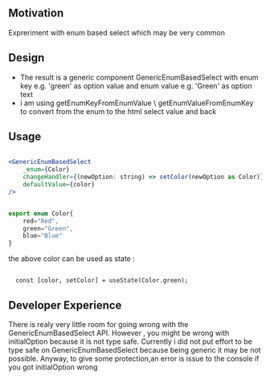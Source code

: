 <h2>Motivation</h2>
Expreriment with enum based select which may be very common

<h2>Design</h2>
<ul>
<li>The result is a generic component GenericEnumBasedSelect with enum key e.g. 'green' as option value and enum value e.g. 'Green' as option text</li>
<li>i am using getEnumKeyFromEnumValue \ getEnumValueFromEnumKey to convert from the enum to the html select value and back </li>
</ul>


<h2>Usage</h2>

```jsx

<GenericEnumBasedSelect
    _enum={Color}
    changeHandler={(newOption: string) => setColor(newOption as Color)}
    defaultValue={color}
/>

```

```ts

export enum Color{
    red="Red",
    green="Green",
    blue="Blue"
}

```

the above color can be used as state :

```tsx

  const [color, setColor] = useState(Color.green);

```

<h2>Developer Experience</h2>
There is realy very little room for going wrong with the GenericEnumBasedSelect API. However , you might be wrong with initialOption because it is not type safe. Currently i did not put effort to be type safe on GenericEnumBasedSelect because being generic it may be not possible. Anyway, to give some protection,an error is issue to the console if you got initialOption wrong

